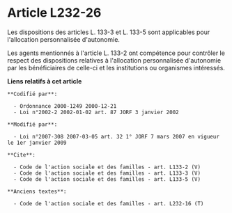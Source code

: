 # Article L232-26

Les dispositions des articles L. 133-3 et L. 133-5 sont applicables pour l'allocation personnalisée d'autonomie. 

Les agents mentionnés à l'article L. 133-2 ont compétence pour contrôler le respect des dispositions relatives à l'allocation
personnalisée d'autonomie par les bénéficiaires de celle-ci et les institutions ou organismes intéressés.

**Liens relatifs à cet article**

	**Codifié par**:

	  - Ordonnance 2000-1249 2000-12-21
	  - Loi n°2002-2 2002-01-02 art. 87 JORF 3 janvier 2002

	**Modifié par**:

	  - Loi n°2007-308 2007-03-05 art. 32 1° JORF 7 mars 2007 en vigueur le 1er janvier 2009

	**Cite**:

	  - Code de l'action sociale et des familles - art. L133-2 (V)
	  - Code de l'action sociale et des familles - art. L133-3 (V)
	  - Code de l'action sociale et des familles - art. L133-5 (V)

	**Anciens textes**:

	  - Code de l'action sociale et des familles - art. L232-16 (T)
